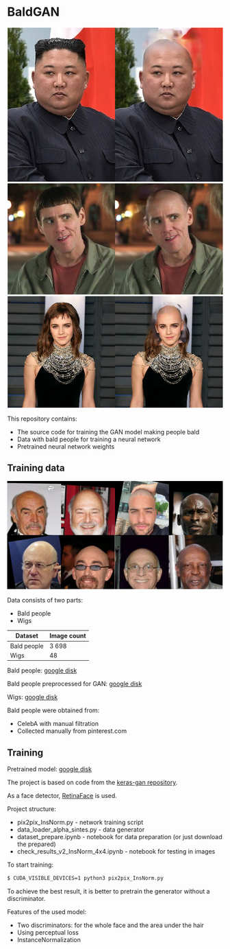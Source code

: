 # BaldGAN

![example 1](./images/1.png)
![example 2](./images/2.png)
![example 3](./images/3.png)

This repository contains:
  - The source code for training the GAN model making people bald
  - Data with bald people for training a neural network
  - Pretrained neural network weights

## Training data

![dataset example](./images/dataset.png)

Data consists of two parts:
  - Bald people
  - Wigs

| Dataset | Image count |
| ------ | ------ |
| Bald people | 3 698 |
| Wigs | 48 |

Bald people: [google disk](https://drive.google.com/file/d/1cPddWYSRMR0rxIzYc73tkbc73typTchJ/view?usp=sharing)

Bald people preprocessed for GAN:  [google disk](https://drive.google.com/file/d/1O_hP_-ZoVFmVi7D7dy1uyP1p4s_gNwQm/view?usp=sharing)

Wigs: [google disk](https://drive.google.com/file/d/1tCXb37m4rMnFl2HRAbi1aFQ85FOqpsZS/view?usp=sharing)

Bald people were obtained from: 
  - CelebA with manual filtration
  - Collected manually from pinterest.com

## Training

Pretrained model: [google disk]( https://drive.google.com/file/d/1Fh_H2CayIGhPmq0Q7SH4v03smKrnOrgY/view?usp=sharing)

The project is based on code from the [keras-gan repository](https://github.com/eriklindernoren/Keras-GAN).

As a face detector, [RetinaFace](https://github.com/deepinsight/insightface/tree/master/detection/RetinaFace) is used.

Project structure:
  - pix2pix_InsNorm.py - network training script
  - data_loader_alpha_sintes.py - data generator
  - dataset_prepare.ipynb - notebook for data preparation (or just download the prepared)
  - check_results_v2_InsNorm_4x4.ipynb - notebook for testing in images

To start training:
```sh
$ CUDA_VISIBLE_DEVICES=1 python3 pix2pix_InsNorm.py
```

To achieve the best result, it is better to pretrain the generator without a discriminator.

Features of the used model:
  - Two discriminators: for the whole face and the area under the hair
  - Using perceptual loss
  - InstanceNormalization
